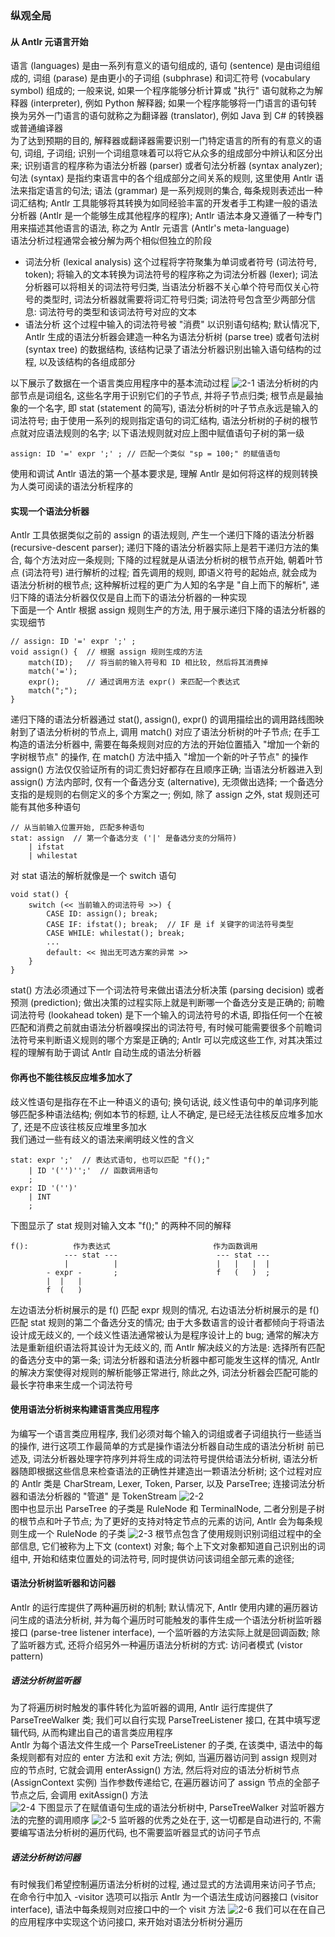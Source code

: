 ### 纵观全局

#### 从 Antlr 元语言开始
语言 (languages) 是由一系列有意义的语句组成的, 语句 (sentence) 是由词组组成的, 词组 (parase) 是由更小的子词组 (subphrase) 和词汇符号 (vocabulary symbol) 组成的; 一般来说, 如果一个程序能够分析计算或 "执行" 语句就称之为解释器 (interpreter), 例如 Python 解释器; 如果一个程序能够将一门语言的语句转换为另外一门语言的语句就称之为翻译器 (translator), 例如 Java 到 C# 的转换器或普通编译器  
为了达到预期的目的, 解释器或翻译器需要识别一门特定语言的所有的有意义的语句, 词组, 子词组; 识别一个词组意味着可以将它从众多的组成部分中辨认和区分出来; 识别语言的程序称为语法分析器 (parser) 或者句法分析器 (syntax analyzer); 句法 (syntax) 是指约束语言中的各个组成部分之间关系的规则, 这里使用 Antlr 语法来指定语言的句法; 语法 (grammar) 是一系列规则的集合, 每条规则表述出一种词汇结构; Antlr 工具能够将其转换为如同经验丰富的开发者手工构建一般的语法分析器 (Antlr 是一个能够生成其他程序的程序); Antlr 语法本身又遵循了一种专门用来描述其他语言的语法, 称之为 Antlr 元语言 (Antlr's meta-language)  
语法分析过程通常会被分解为两个相似但独立的阶段
- 词法分析 (lexical analysis)
这个过程将字符聚集为单词或者符号 (词法符号, token); 将输入的文本转换为词法符号的程序称之为词法分析器 (lexer); 词法分析器可以将相关的词法符号归类, 当语法分析器不关心单个符号而仅关心符号的类型时, 词法分析器就需要将词汇符号归类; 词法符号包含至少两部分信息: 词法符号的类型和该词法符号对应的文本
- 语法分析
这个过程中输入的词法符号被 "消费" 以识别语句结构; 默认情况下,  Antlr 生成的语法分析器会建造一种名为语法分析树 (parse tree) 或者句法树 (syntax tree) 的数据结构, 该结构记录了语法分析器识别出输入语句结构的过程, 以及该结构的各组成部分

以下展示了数据在一个语言类应用程序中的基本流动过程
![2-1](images/2-1.png)
语法分析树的内部节点是词组名, 这些名字用于识别它们的子节点, 并将子节点归类; 根节点是最抽象的一个名字, 即 stat (statement 的简写), 语法分析树的叶子节点永远是输入的词法符号; 由于使用一系列的规则指定语句的词汇结构, 语法分析树的子树的根节点就对应语法规则的名字; 以下语法规则就对应上图中赋值语句子树的第一级
```
assign: ID '=' expr ';' ; // 匹配一个类似 "sp = 100;" 的赋值语句
```
使用和调试 Antlr 语法的第一个基本要求是, 理解 Antlr 是如何将这样的规则转换为人类可阅读的语法分析程序的

#### 实现一个语法分析器
Antlr 工具依据类似之前的 assign 的语法规则, 产生一个递归下降的语法分析器 (recursive-descent parser); 递归下降的语法分析器实际上是若干递归方法的集合, 每个方法对应一条规则; 下降的过程就是从语法分析树的根节点开始, 朝着叶节点 (词法符号) 进行解析的过程; 首先调用的规则, 即语义符号的起始点, 就会成为语法分析树的根节点; 这种解析过程的更广为人知的名字是 "自上而下的解析", 递归下降的语法分析器仅仅是自上而下的语法分析器的一种实现  
下面是一个 Antlr 根据 assign 规则生产的方法, 用于展示递归下降的语法分析器的实现细节
```
// assign: ID '=' expr ';' ;
void assign() {  // 根据 assign 规则生成的方法
    match(ID);   // 将当前的输入符号和 ID 相比较, 然后将其消费掉
    match('=');  
    expr();      // 通过调用方法 expr() 来匹配一个表达式
    match(";");
}
```
递归下降的语法分析器通过 stat(), assign(), expr() 的调用描绘出的调用路线图映射到了语法分析树的节点上, 调用 match() 对应了语法分析树的叶子节点; 在手工构造的语法分析器中, 需要在每条规则对应的方法的开始位置插入 "增加一个新的字树根节点" 的操作, 在 match() 方法中插入 "增加一个新的叶子节点" 的操作  
assign() 方法仅仅验证所有的词汇贵妇好都存在且顺序正确; 当语法分析器进入到 assign() 方法内部时, 仅有一个备选分支 (alternative), 无须做出选择; 一个备选分支指的是规则的右侧定义的多个方案之一; 例如, 除了 assign 之外, stat 规则还可能有其他多种语句
```
// 从当前输入位置开始, 匹配多种语句
stat: assign  // 第一个备选分支 ('|' 是备选分支的分隔符)
    | ifstat
    | whilestat
```
对 stat 语法的解析就像是一个 switch 语句
```
void stat() {
    switch (<< 当前输入的词法符号 >>) {
        CASE ID: assign(); break;
        CASE IF: ifstat(); break;  // IF 是 if 关键字的词法符号类型
        CASE WHILE: whilestat(); break;
        ...
        default: << 抛出无可选方案的异常 >>
    }
}
```
stat() 方法必须通过下一个词法符号来做出语法分析决策 (parsing decision) 或者预测 (prediction); 做出决策的过程实际上就是判断哪一个备选分支是正确的; 前瞻词法符号 (lookahead token) 是下一个输入的词法符号的术语, 即指任何一个在被匹配和消费之前就由语法分析器嗅探出的词法符号, 有时候可能需要很多个前瞻词法符号来判断语义规则的哪个方案是正确的; Antlr 可以完成这些工作, 对其决策过程的理解有助于调试 Antlr 自动生成的语法分析器

#### 你再也不能往核反应堆多加水了
歧义性语句是指存在不止一种语义的语句; 换句话说, 歧义性语句中的单词序列能够匹配多种语法结构; 例如本节的标题, 让人不确定, 是已经无法往核反应堆多加水了, 还是不应该往核反应堆里多加水  
我们通过一些有歧义的语法来阐明歧义性的含义
```
stat: expr ';'  // 表达式语句, 也可以匹配 "f();"
    | ID '('')'';'  // 函数调用语句
    ;
expr: ID '('')'
    | INT
    ;
```
下图显示了 stat 规则对输入文本 "f();" 的两种不同的解释
```
f():          作为表达式                       作为函数调用
            --- stat ---                      --- stat ---
            |          |                      |   |   |  |
        - expr -       ;                      f   (   )  ;
        |  |   |
        f  (   )      
```
左边语法分析树展示的是 f() 匹配 expr 规则的情况, 右边语法分析树展示的是 f() 匹配 stat 规则的第二个备选分支的情况; 由于大多数语言的设计者都倾向于将语法设计成无歧义的, 一个歧义性语法通常被认为是程序设计上的 bug; 通常的解决方法是重新组织语法将其设计为无歧义的, 而 Antlr 解决歧义的方法是: 选择所有匹配的备选分支中的第一条; 词法分析器和语法分析器中都可能发生这样的情况, Antlr 的解决方案使得对规则的解析能够正常进行, 除此之外, 词法分析器会匹配可能的最长字符串来生成一个词法符号

#### 使用语法分析树来构建语言类应用程序
为编写一个语言类应用程序, 我们必须对每个输入的词组或者子词组执行一些适当的操作, 进行这项工作最简单的方式是操作语法分析器自动生成的语法分析树
前已述及, 词法分析器处理字符序列并将生成的词法符号提供给语法分析树, 语法分析器随即根据这些信息来检查语法的正确性并建造出一颗语法分析树; 这个过程对应的 Antlr 类是 CharStream, Lexer, Token, Parser, 以及 ParseTree; 连接词法分析器和语法分析器的 "管道" 是 TokenStream
![2-2](images/2-2.png)  
图中也显示出 ParseTree 的子类是 RuleNode 和 TerminalNode, 二者分别是子树的根节点和叶子节点; 为了更好的支持对特定节点的元素的访问, Antlr 会为每条规则生成一个 RuleNode 的子类
![2-3](images/2-3.png)
根节点包含了使用规则识别词组过程中的全部信息, 它们被称为上下文 (context) 对象; 每个上下文对象都知道自己识别出的词组中, 开始和结束位置处的词法符号, 同时提供访问该词组全部元素的途径;

#### 语法分析树监听器和访问器
Antlr 的运行库提供了两种遍历树的机制; 默认情况下, Antlr 使用内建的遍历器访问生成的语法分析树, 并为每个遍历时可能触发的事件生成一个语法分析树监听器接口 (parse-tree listener interface), 一个监听器的方法实际上就是回调函数; 除了监听器方式, 还将介绍另外一种遍历语法分析树的方式: 访问者模式 (vistor pattern)

##### 语法分析树监听器
为了将遍历树时触发的事件转化为监听器的调用, Antlr 运行库提供了 ParseTreeWalker 类; 我们可以自行实现 ParseTreeListener 接口, 在其中填写逻辑代码, 从而构建出自己的语言类应用程序  
Antlr 为每个语法文件生成一个 ParseTreeListener 的子类, 在该类中, 语法中的每条规则都有对应的 enter 方法和 exit 方法; 例如, 当遍历器访问到 assign 规则对应的节点时, 它就会调用 enterAssign() 方法, 然后将对应的语法分析树节点 (AssignContext 实例) 当作参数传递给它, 在遍历器访问了 assign 节点的全部子节点之后, 会调用 exitAssign() 方法  
![2-4](images/2-4.png)
下图显示了在赋值语句生成的语法分析树中, ParseTreeWalker 对监听器方法的完整的调用顺序
![2-5](images/2-5.png)
监听器的优秀之处在于, 这一切都是自动进行的, 不需  要编写语法分析树的遍历代码, 也不需要监听器显式的访问子节点

##### 语法分析树访问器
有时候我们希望控制遍历语法分析树的过程, 通过显式的方法调用来访问子节点; 在命令行中加入 -visitor 选项可以指示 Antlr 为一个语法生成访问器接口 (visitor interface), 语法中每条规则对应接口中的一个 visit 方法
![2-6](images/2-6.png)
我们可以在在自己的应用程序中实现这个访问接口, 来开始对语法分析树分遍历
